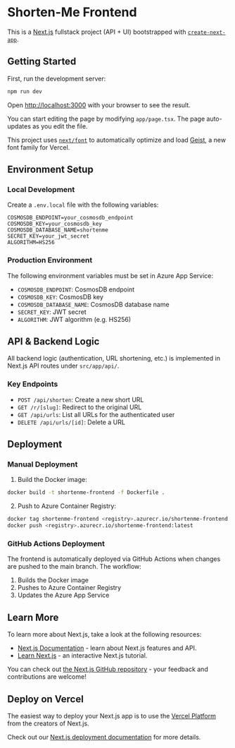 # Shorten-Me Frontend

This is a [Next.js](https://nextjs.org) fullstack project (API + UI) bootstrapped with [`create-next-app`](https://nextjs.org/docs/app/api-reference/cli/create-next-app).

## Getting Started

First, run the development server:

```bash
npm run dev
```

Open [http://localhost:3000](http://localhost:3000) with your browser to see the result.

You can start editing the page by modifying `app/page.tsx`. The page auto-updates as you edit the file.

This project uses [`next/font`](https://nextjs.org/docs/app/building-your-application/optimizing/fonts) to automatically optimize and load [Geist](https://vercel.com/font), a new font family for Vercel.

## Environment Setup

### Local Development

Create a `.env.local` file with the following variables:

```env
COSMOSDB_ENDPOINT=your_cosmosdb_endpoint
COSMOSDB_KEY=your_cosmosdb_key
COSMOSDB_DATABASE_NAME=shortenme
SECRET_KEY=your_jwt_secret
ALGORITHM=HS256
```

### Production Environment

The following environment variables must be set in Azure App Service:

- `COSMOSDB_ENDPOINT`: CosmosDB endpoint
- `COSMOSDB_KEY`: CosmosDB key
- `COSMOSDB_DATABASE_NAME`: CosmosDB database name
- `SECRET_KEY`: JWT secret
- `ALGORITHM`: JWT algorithm (e.g. HS256)

## API & Backend Logic

All backend logic (authentication, URL shortening, etc.) is implemented in Next.js API routes under `src/app/api/`.

### Key Endpoints

- `POST /api/shorten`: Create a new short URL
- `GET /r/[slug]`: Redirect to the original URL
- `GET /api/urls`: List all URLs for the authenticated user
- `DELETE /api/urls/[id]`: Delete a URL

## Deployment

### Manual Deployment

1. Build the Docker image:

```bash
docker build -t shortenme-frontend -f Dockerfile .
```

2. Push to Azure Container Registry:

```bash
docker tag shortenme-frontend <registry>.azurecr.io/shortenme-frontend:latest
docker push <registry>.azurecr.io/shortenme-frontend:latest
```

### GitHub Actions Deployment

The frontend is automatically deployed via GitHub Actions when changes are pushed to the main branch. The workflow:

1. Builds the Docker image
2. Pushes to Azure Container Registry
3. Updates the Azure App Service

## Learn More

To learn more about Next.js, take a look at the following resources:

- [Next.js Documentation](https://nextjs.org/docs) - learn about Next.js features and API.
- [Learn Next.js](https://nextjs.org/learn) - an interactive Next.js tutorial.

You can check out [the Next.js GitHub repository](https://github.com/vercel/next.js) - your feedback and contributions are welcome!

## Deploy on Vercel

The easiest way to deploy your Next.js app is to use the [Vercel Platform](https://vercel.com/new?utm_medium=default-template&filter=next.js&utm_source=create-next-app&utm_campaign=create-next-app-readme) from the creators of Next.js.

Check out our [Next.js deployment documentation](https://nextjs.org/docs/app/building-your-application/deploying) for more details.
